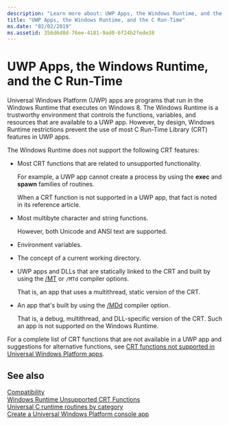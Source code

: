 ```yaml
---
description: "Learn more about: UWP Apps, the Windows Runtime, and the C Run-Time"
title: "UWP Apps, the Windows Runtime, and the C Run-Time"
ms.date: "02/02/2019"
ms.assetid: 356d6d8d-76ee-4181-9ad0-6f24b2fede38
---
```

# UWP Apps, the Windows Runtime, and the C Run-Time

Universal Windows Platform (UWP) apps are programs that run in the Windows Runtime that executes on Windows 8. The Windows Runtime is a trustworthy environment that controls the functions, variables, and resources that are available to a UWP app. However, by design, Windows Runtime restrictions prevent the use of most C Run-Time Library (CRT) features in UWP apps.

The Windows Runtime does not support the following CRT features:

- Most CRT functions that are related to unsupported functionality.

   For example, a UWP app cannot create a process by using the **exec** and **spawn** families of routines.

   When a CRT function is not supported in a UWP app, that fact is noted in its reference article.

- Most multibyte character and string functions.

   However, both Unicode and ANSI text are supported.

- Environment variables.

- The concept of a current working directory.

- UWP apps and DLLs that are statically linked to the CRT and built by using the [/MT](../build/reference/md-mt-ld-use-run-time-library.md) or `/MTd` compiler options.

   That is, an app that uses a multithread, static version of the CRT.

- An app that's built by using the [/MDd](../build/reference/md-mt-ld-use-run-time-library.md) compiler option.

   That is, a debug, multithread, and DLL-specific version of the CRT. Such an app is not supported on the Windows Runtime.

For a complete list of CRT functions that are not available in a UWP app and suggestions for alternative functions, see [CRT functions not supported in Universal Windows Platform apps](../cppcx/crt-functions-not-supported-in-universal-windows-platform-apps.md).

## See also

[Compatibility](../c-runtime-library/compatibility.md)<br/>
[Windows Runtime Unsupported CRT Functions](../c-runtime-library/windows-runtime-unsupported-crt-functions.md)<br/>
[Universal C runtime routines by category](../c-runtime-library/run-time-routines-by-category.md)<br/>
[Create a Universal Windows Platform console app](/windows/uwp/launch-resume/console-uwp)
